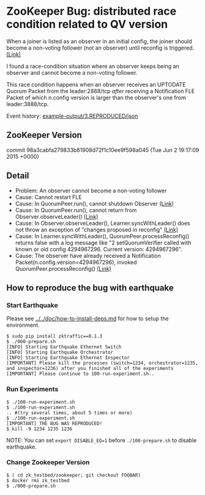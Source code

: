 # ZooKeeper Bug: distributed race condition related to QV version

When a joiner is listed as an observer in an initial config,
the joiner should become a non-voting follower (not an observer) until reconfig is triggered. [(Link)](http://zookeeper.apache.org/doc/trunk/zookeeperReconfig.html#sc_reconfig_general)

I found a race-condition situation where an observer keeps being an observer and cannot become a non-voting follower.

This race condition happens when an observer receives an UPTODATE Quorum Packet from the leader:2888/tcp *after* receiving a Notification FLE Packet of which n.config version is larger than the observer's one from leader:3888/tcp.

Event history: [example-output/3.REPRODUCED/json](example-output/3.REPRODUCED/json)

## ZooKeeper Version
commit 98a3cabfa279833b81908d72f1c10ee9f598a045 (Tue Jun 2 19:17:09 2015 +0000)

## Detail
 * Problem: An observer cannot become a non-voting follower
 * Cause: Cannot restart FLE
 * Cause: In QuorumPeer.run(), cannot shutdown Observer [(Link)](https://github.com/apache/zookeeper/blob/98a3cabfa279833b81908d72f1c10ee9f598a045/src/java/main/org/apache/zookeeper/server/quorum/QuorumPeer.java#L1014)
 * Cause: In QuorumPeer.run(), cannot return from Observer.observeLeader()  [(Link)](https://github.com/apache/zookeeper/blob/98a3cabfa279833b81908d72f1c10ee9f598a045/src/java/main/org/apache/zookeeper/server/quorum/QuorumPeer.java#L1010)
 * Cause: In Observer.observeLeader(), Learner.syncWithLeader() does not throw an exception of "changes proposed in reconfig" [(Link)](https://github.com/apache/zookeeper/blob/98a3cabfa279833b81908d72f1c10ee9f598a045/src/java/main/org/apache/zookeeper/server/quorum/Observer.java#L79)
 * Cause: In Learner.syncWithLeader(), QuorumPeer.processReconfig() returns false with a log message like "2 setQuorumVerifier called with known or old config 4294967296. Current version: 4294967296".
 * Cause: The observer have already received a Notification Packet(n.config.version=4294967296), invoked QuorumPeer.processReconfig() [(Link)](https://github.com/apache/zookeeper/blob/98a3cabfa279833b81908d72f1c10ee9f598a045/src/java/main/org/apache/zookeeper/server/quorum/FastLeaderElection.java#L291-304)
   

## How to reproduce the bug with earthquake
    
### Start Earthquake
Please see [../../doc/how-to-install-deps.md](../../doc/how-to-install-deps.md) for how to setup the environment.

    $ sudo pip install zktraffic==0.1.3
    $ ./000-prepare.sh
    [INFO] Starting Earthquake Ethernet Switch
    [INFO] Starting Earthquake Orchestrator
    [INFO] Starting Earthquake Ethernet Inspector
    [IMPORTANT] Please kill the processes (switch=1234, orchestrator=1235, and inspector=1236) after you finished all of the experiments
    [IMPORTANT] Please continue to 100-run-experiment.sh..
    

### Run Experiments
    
    $ ./100-run-experiment.sh
    $ ./100-run-experiment.sh
    .. #(try several times, about 5 times or more)
    $ ./100-run-experiment.sh
    [IMPORTANT] THE BUG WAS REPRODUCED!
    $ kill -9 1234 1235 1236
    

NOTE: You can set `export DISABLE_EQ=1` before `./100-prepare.sh` to disable earthquake.

### Change Zookeeper Version
    
    $ ( cd zk_testbed/zookeeper; git checkout FOOBAR)
    $ docker rmi zk_testbed
    $ ./000-prepare.sh
    
